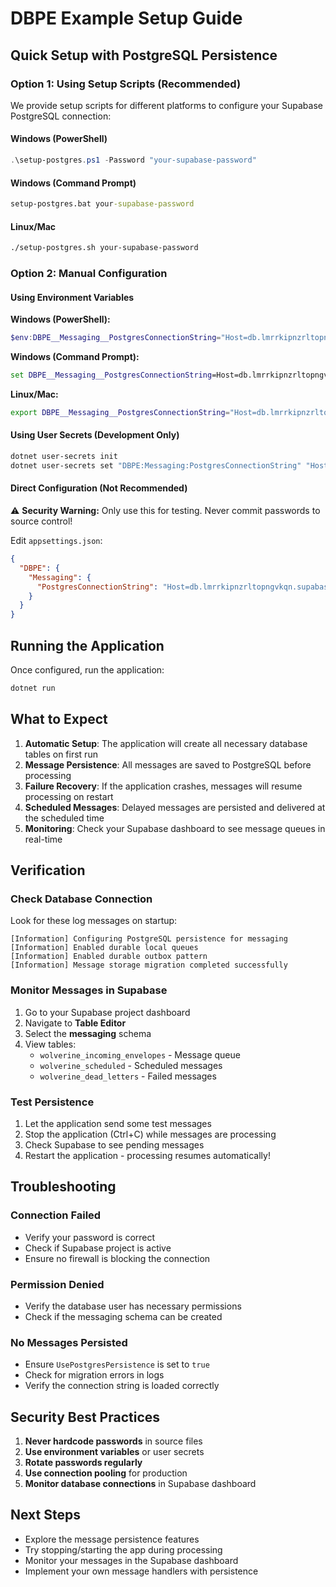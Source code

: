 # DBPE Example Setup Guide

## Quick Setup with PostgreSQL Persistence

### Option 1: Using Setup Scripts (Recommended)

We provide setup scripts for different platforms to configure your Supabase PostgreSQL connection:

#### Windows (PowerShell)
```powershell
.\setup-postgres.ps1 -Password "your-supabase-password"
```

#### Windows (Command Prompt)
```cmd
setup-postgres.bat your-supabase-password
```

#### Linux/Mac
```bash
./setup-postgres.sh your-supabase-password
```

### Option 2: Manual Configuration

#### Using Environment Variables

**Windows (PowerShell):**
```powershell
$env:DBPE__Messaging__PostgresConnectionString="Host=db.lmrrkipnzrltopngvkqn.supabase.co;Port=5432;Database=postgres;Username=postgres;Password=your-password"
```

**Windows (Command Prompt):**
```cmd
set DBPE__Messaging__PostgresConnectionString=Host=db.lmrrkipnzrltopngvkqn.supabase.co;Port=5432;Database=postgres;Username=postgres;Password=your-password
```

**Linux/Mac:**
```bash
export DBPE__Messaging__PostgresConnectionString="Host=db.lmrrkipnzrltopngvkqn.supabase.co;Port=5432;Database=postgres;Username=postgres;Password=your-password"
```

#### Using User Secrets (Development Only)

```bash
dotnet user-secrets init
dotnet user-secrets set "DBPE:Messaging:PostgresConnectionString" "Host=db.lmrrkipnzrltopngvkqn.supabase.co;Port=5432;Database=postgres;Username=postgres;Password=your-password"
```

#### Direct Configuration (Not Recommended)

⚠️ **Security Warning:** Only use this for testing. Never commit passwords to source control!

Edit `appsettings.json`:

```json
{
  "DBPE": {
    "Messaging": {
      "PostgresConnectionString": "Host=db.lmrrkipnzrltopngvkqn.supabase.co;Port=5432;Database=postgres;Username=postgres;Password=your-actual-password"
    }
  }
}
```

## Running the Application

Once configured, run the application:

```bash
dotnet run
```

## What to Expect

1. **Automatic Setup**: The application will create all necessary database tables on first run
2. **Message Persistence**: All messages are saved to PostgreSQL before processing
3. **Failure Recovery**: If the application crashes, messages will resume processing on restart
4. **Scheduled Messages**: Delayed messages are persisted and delivered at the scheduled time
5. **Monitoring**: Check your Supabase dashboard to see message queues in real-time

## Verification

### Check Database Connection
Look for these log messages on startup:
```
[Information] Configuring PostgreSQL persistence for messaging
[Information] Enabled durable local queues
[Information] Enabled durable outbox pattern
[Information] Message storage migration completed successfully
```

### Monitor Messages in Supabase

1. Go to your Supabase project dashboard
2. Navigate to **Table Editor**
3. Select the **messaging** schema
4. View tables:
   - `wolverine_incoming_envelopes` - Message queue
   - `wolverine_scheduled` - Scheduled messages
   - `wolverine_dead_letters` - Failed messages

### Test Persistence

1. Let the application send some test messages
2. Stop the application (Ctrl+C) while messages are processing
3. Check Supabase to see pending messages
4. Restart the application - processing resumes automatically!

## Troubleshooting

### Connection Failed
- Verify your password is correct
- Check if Supabase project is active
- Ensure no firewall is blocking the connection

### Permission Denied
- Verify the database user has necessary permissions
- Check if the messaging schema can be created

### No Messages Persisted
- Ensure `UsePostgresPersistence` is set to `true`
- Check for migration errors in logs
- Verify the connection string is loaded correctly

## Security Best Practices

1. **Never hardcode passwords** in source files
2. **Use environment variables** or user secrets
3. **Rotate passwords regularly**
4. **Use connection pooling** for production
5. **Monitor database connections** in Supabase dashboard

## Next Steps

- Explore the message persistence features
- Try stopping/starting the app during processing
- Monitor your messages in the Supabase dashboard
- Implement your own message handlers with persistence